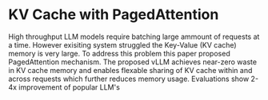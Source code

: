 # KV Cache with PagedAttention
High throughput LLM models require batching large ammount of requests at a time. However exisiting system struggled the Key-Value (KV cache) memory is very large. To address this problem this paper proposed PagedAttention mechanism. The proposed vLLM achieves near-zero waste in KV cache memory and enables flexable sharing of KV cache within and across requests which further reduces memory usage. Evaluations show 2-4x improvement of popular LLM's



